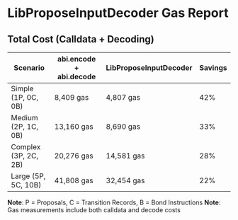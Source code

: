 # LibProposeInputDecoder Gas Report

## Total Cost (Calldata + Decoding)

| Scenario             | abi.encode + abi.decode | LibProposeInputDecoder | Savings |
| -------------------- | ----------------------- | ---------------------- | ------- |
| Simple (1P, 0C, 0B)  | 8,409 gas               | 4,807 gas              | 42%     |
| Medium (2P, 1C, 0B)  | 13,160 gas              | 8,690 gas              | 33%     |
| Complex (3P, 2C, 2B) | 20,276 gas              | 14,581 gas             | 28%     |
| Large (5P, 5C, 10B)  | 41,808 gas              | 32,454 gas             | 22%     |

**Note**: P = Proposals, C = Transition Records, B = Bond Instructions
**Note**: Gas measurements include both calldata and decode costs

